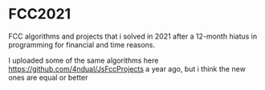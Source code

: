 # FCC2021
FCC algorithms and projects that i solved in 2021 after a 12-month hiatus in programming for financial and time reasons.

I uploaded some of the same algorithms here https://github.com/4ndual/JsFccProjects  a year ago, but i think the new ones are equal or better
